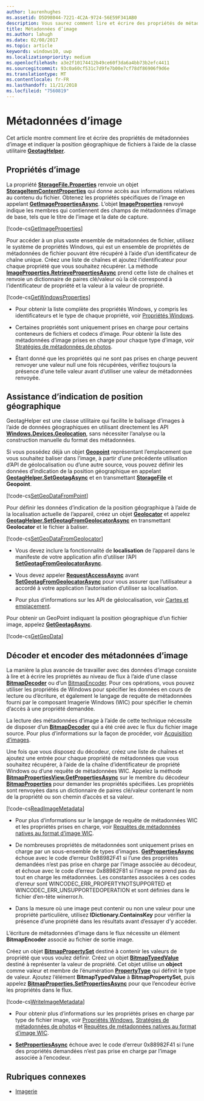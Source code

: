 ```yaml
---
author: laurenhughes
ms.assetid: D5D98044-7221-4C2A-9724-56E59F341AB0
description: Vous saurez comment lire et écrire des propriétés de métadonnées d’image et indiquer la position géographique de fichiers à l’aide de la classe GeotagHelper.
title: Métadonnées d’image
ms.author: lahugh
ms.date: 02/08/2017
ms.topic: article
keywords: windows10, uwp
ms.localizationpriority: medium
ms.openlocfilehash: a3e2f10174412b49ce60f3da6a4bb73b2efc4411
ms.sourcegitcommit: 93c0a60cf531c7d9fe7b00e7cf78df86906f9d6e
ms.translationtype: MT
ms.contentlocale: fr-FR
ms.lasthandoff: 11/21/2018
ms.locfileid: "7560819"
---
```

# <a name="image-metadata"></a>Métadonnées d’image



Cet article montre comment lire et écrire des propriétés de métadonnées d’image et indiquer la position géographique de fichiers à l’aide de la classe utilitaire [**GeotagHelper**](https://msdn.microsoft.com/library/windows/apps/dn903683).

## <a name="image-properties"></a>Propriétés d’image

La propriété [**StorageFile.Properties**](https://msdn.microsoft.com/library/windows/apps/br227225) renvoie un objet [**StorageItemContentProperties**](https://msdn.microsoft.com/library/windows/apps/hh770642) qui donne accès aux informations relatives au contenu du fichier. Obtenez les propriétés spécifiques de l’image en appelant [**GetImagePropertiesAsync**](https://msdn.microsoft.com/library/windows/apps/hh770646). L’objet [**ImageProperties**](https://msdn.microsoft.com/library/windows/apps/br207718) renvoyé indique les membres qui contiennent des champs de métadonnées d’image de base, tels que le titre de l’image et la date de capture.

[!code-cs[GetImageProperties](./code/ImagingWin10/cs/MainPage.xaml.cs#SnippetGetImageProperties)]

Pour accéder à un plus vaste ensemble de métadonnées de fichier, utilisez le système de propriétés Windows, qui est un ensemble de propriétés de métadonnées de fichier pouvant être récupéré à l’aide d’un identificateur de chaîne unique. Créez une liste de chaînes et ajoutez l’identificateur pour chaque propriété que vous souhaitez récupérer. La méthode [**ImageProperties.RetrievePropertiesAsync**](https://msdn.microsoft.com/library/windows/apps/br207732) prend cette liste de chaînes et renvoie un dictionnaire de paires clé/valeur où la clé correspond à l’identificateur de propriété et la valeur à la valeur de propriété.

[!code-cs[GetWindowsProperties](./code/ImagingWin10/cs/MainPage.xaml.cs#SnippetGetWindowsProperties)]

-   Pour obtenir la liste complète des propriétés Windows, y compris les identificateurs et le type de chaque propriété, voir [Propriétés Windows](https://msdn.microsoft.com/library/windows/desktop/dd561977).

-   Certaines propriétés sont uniquement prises en charge pour certains conteneurs de fichiers et codecs d’image. Pour obtenir la liste des métadonnées d’image prises en charge pour chaque type d’image, voir [Stratégies de métadonnées de photos](https://msdn.microsoft.com/library/windows/desktop/ee872003).

-   Étant donné que les propriétés qui ne sont pas prises en charge peuvent renvoyer une valeur null une fois récupérées, vérifiez toujours la présence d’une telle valeur avant d’utiliser une valeur de métadonnées renvoyée.

## <a name="geotag-helper"></a>Assistance d’indication de position géographique

GeotagHelper est une classe utilitaire qui facilite le balisage d’images à l’aide de données géographiques en utilisant directement les API [**Windows.Devices.Geolocation**](https://msdn.microsoft.com/library/windows/apps/br225603), sans nécessiter l’analyse ou la construction manuelle du format des métadonnées.

Si vous possédez déjà un objet [**Geopoint**](https://msdn.microsoft.com/library/windows/apps/dn263675) représentant l’emplacement que vous souhaitez baliser dans l’image, à partir d’une précédente utilisation d’API de géolocalisation ou d’une autre source, vous pouvez définir les données d’indication de la position géographique en appelant [**GeotagHelper.SetGeotagAsync**](https://msdn.microsoft.com/library/windows/apps/dn903685) et en transmettant [**StorageFile**](https://msdn.microsoft.com/library/windows/apps/br227171) et **Geopoint**.

[!code-cs[SetGeoDataFromPoint](./code/ImagingWin10/cs/MainPage.xaml.cs#SnippetSetGeoDataFromPoint)]

Pour définir les données d’indication de la position géographique à l’aide de la localisation actuelle de l’appareil, créez un objet [**Geolocator**](https://msdn.microsoft.com/library/windows/apps/br225534) et appelez [**GeotagHelper.SetGeotagFromGeolocatorAsync**](https://msdn.microsoft.com/library/windows/apps/dn903686) en transmettant **Geolocator** et le fichier à baliser.

[!code-cs[SetGeoDataFromGeolocator](./code/ImagingWin10/cs/MainPage.xaml.cs#SnippetSetGeoDataFromGeolocator)]

-   Vous devez inclure la fonctionnalité de **localisation** de l’appareil dans le manifeste de votre application afin d’utiliser l’API [**SetGeotagFromGeolocatorAsync**](https://msdn.microsoft.com/library/windows/apps/dn903686).

-   Vous devez appeler [**RequestAccessAsync**](https://msdn.microsoft.com/library/windows/apps/dn859152) avant [**SetGeotagFromGeolocatorAsync**](https://msdn.microsoft.com/library/windows/apps/dn903686) pour vous assurer que l’utilisateur a accordé à votre application l’autorisation d’utiliser sa localisation.

-   Pour plus d’informations sur les API de géolocalisation, voir [Cartes et emplacement](https://msdn.microsoft.com/library/windows/apps/mt219699).

Pour obtenir un GeoPoint indiquant la position géographique d’un fichier image, appelez [**GetGeotagAsync**](https://msdn.microsoft.com/library/windows/apps/dn903684).

[!code-cs[GetGeoData](./code/ImagingWin10/cs/MainPage.xaml.cs#SnippetGetGeoData)]

## <a name="decode-and-encode-image-metadata"></a>Décoder et encoder des métadonnées d’image

La manière la plus avancée de travailler avec des données d’image consiste à lire et à écrire les propriétés au niveau de flux à l’aide d’une classe [**BitmapDecoder**](https://msdn.microsoft.com/library/windows/apps/br226176) ou d’un [BitmapEncoder](bitmapencoder-options-reference.md). Pour ces opérations, vous pouvez utiliser les propriétés de Windows pour spécifier les données en cours de lecture ou d’écriture, et également le langage de requête de métadonnées fourni par le composant Imagerie Windows (WIC) pour spécifier le chemin d’accès à une propriété demandée.

La lecture des métadonnées d’image à l’aide de cette technique nécessite de disposer d’un [**BitmapDecoder**](https://msdn.microsoft.com/library/windows/apps/br226176) qui a été créé avec le flux du fichier image source. Pour plus d’informations sur la façon de procéder, voir [Acquisition d’images](imaging.md).

Une fois que vous disposez du décodeur, créez une liste de chaînes et ajoutez une entrée pour chaque propriété de métadonnées que vous souhaitez récupérer, à l’aide de la chaîne d’identificateur de propriété Windows ou d’une requête de métadonnées WIC. Appelez la méthode [**BitmapPropertiesView.GetPropertiesAsync**](https://msdn.microsoft.com/library/windows/apps/br226250) sur le membre du décodeur [**BitmapProperties**](https://msdn.microsoft.com/library/windows/apps/br226248) pour demander les propriétés spécifiées. Les propriétés sont renvoyées dans un dictionnaire de paires clé/valeur contenant le nom de la propriété ou son chemin d’accès et sa valeur.

[!code-cs[ReadImageMetadata](./code/ImagingWin10/cs/MainPage.xaml.cs#SnippetReadImageMetadata)]

-   Pour plus d’informations sur le langage de requête de métadonnées WIC et les propriétés prises en charge, voir [Requêtes de métadonnées natives au format d’image WIC](https://msdn.microsoft.com/library/windows/desktop/ee719904).

-   De nombreuses propriétés de métadonnées sont uniquement prises en charge par un sous-ensemble de types d’images. [**GetPropertiesAsync**](https://msdn.microsoft.com/library/windows/apps/br226250) échoue avec le code d’erreur 0x88982F41 si l’une des propriétés demandées n’est pas prise en charge par l’image associée au décodeur, et échoue avec le code d’erreur 0x88982F81 si l’image ne prend pas du tout en charge les métadonnées. Les constantes associées à ces codes d’erreur sont WINCODEC\_ERR\_PROPERTYNOTSUPPORTED et WINCODEC\_ERR\_UNSUPPORTEDOPERATION et sont définies dans le fichier d’en-tête winerror.h.
-   Dans la mesure où une image peut contenir ou non une valeur pour une propriété particulière, utilisez **IDictionary.ContainsKey** pour vérifier la présence d’une propriété dans les résultats avant d’essayer d’y accéder.

L’écriture de métadonnées d’image dans le flux nécessite un élément **BitmapEncoder** associé au fichier de sortie image.

Créez un objet [**BitmapPropertySet**](https://msdn.microsoft.com/library/windows/apps/hh974338) destiné à contenir les valeurs de propriété que vous voulez définir. Créez un objet [**BitmapTypedValue**](https://msdn.microsoft.com/library/windows/apps/hh700687) destiné à représenter la valeur de propriété. Cet objet utilise un **object** comme valeur et membre de l’énumération [**PropertyType**](https://msdn.microsoft.com/library/windows/apps/br225871) qui définit le type de valeur. Ajoutez l’élément **BitmapTypedValue** à **BitmapPropertySet**, puis appelez [**BitmapProperties.SetPropertiesAsync**](https://msdn.microsoft.com/library/windows/apps/br226252) pour que l’encodeur écrive les propriétés dans le flux.

[!code-cs[WriteImageMetadata](./code/ImagingWin10/cs/MainPage.xaml.cs#SnippetWriteImageMetadata)]

-   Pour obtenir plus d’informations sur les propriétés prises en charge par type de fichier image, voir [Propriétés Windows](https://msdn.microsoft.com/library/windows/desktop/dd561977), [Stratégies de métadonnées de photos](https://msdn.microsoft.com/library/windows/desktop/ee872003) et [Requêtes de métadonnées natives au format d’image WIC](https://msdn.microsoft.com/library/windows/desktop/ee719904).

-   [**SetPropertiesAsync**](https://msdn.microsoft.com/library/windows/apps/br226252) échoue avec le code d’erreur 0x88982F41 si l’une des propriétés demandées n’est pas prise en charge par l’image associée à l’encodeur.

## <a name="related-topics"></a>Rubriques connexes

* [Imagerie](imaging.md)
 

 





